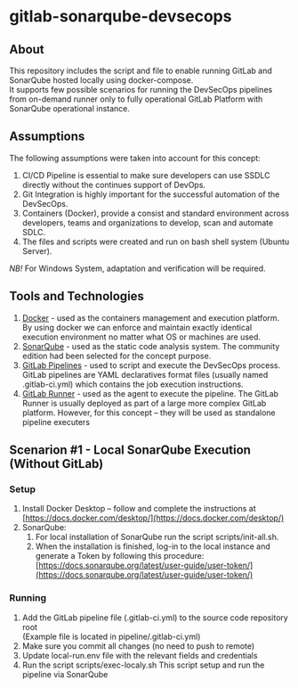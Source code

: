 # gitlab-sonarqube-devsecops

## About
This repository includes the script and file to enable running GitLab and SonarQube hosted locally using docker-compose.  
It supports few possible scenarios for running the DevSecOps pipelines from on-demand runner only to fully operational GitLab Platform with SonarQube operational instance.  

## Assumptions
The following assumptions were taken into account for this concept:
1.	CI/CD Pipeline is essential to make sure developers can use SSDLC directly without the continues support of DevOps.
2.	Git Integration is highly important for the successful automation of the DevSecOps.
3.	Containers (Docker), provide a consist and standard environment across developers, teams and organizations to develop, scan and automate SDLC.
4.	The files and scripts were created and run on bash shell system (Ubuntu Server).  

*NB!* For Windows System, adaptation and verification will be required.  

## Tools and Technologies
1.	[Docker](https://www.docker.com/) - used as the containers management and execution platform.  
By using docker we can enforce and maintain exactly identical execution environment no matter what OS or machines are used.
2.	[SonarQube](https://www.sonarqube.org/) - used as the static code analysis system. The community edition had been selected for the concept purpose.
3.	[GitLab Pipelines](https://docs.gitlab.com/ee/ci/pipelines/) - used to script and execute the DevSecOps process. GitLab pipelines are YAML declaratives format files (usually named .gitlab-ci.yml) which contains the job execution instructions.
4.	[GitLab Runner](https://docs.gitlab.com/runner/) - used as the agent to execute the pipeline. The GitLab Runner is usually deployed as part of a large more complex GitLab platform. However, for this concept – they will be used as standalone pipeline executers


## Scenarion #1 - Local SonarQube Execution (Without GitLab)

### Setup
1.	Install Docker Desktop – follow and complete the instructions at [https://docs.docker.com/desktop/](https://docs.docker.com/desktop/)
2.	SonarQube:
    1. For local installation of SonarQube run the script scripts/init-all.sh.
    2. When the installation is finished, log-in to the local instance and generate a Token by following this procedure:  
    [https://docs.sonarqube.org/latest/user-guide/user-token/](https://docs.sonarqube.org/latest/user-guide/user-token/)

### Running
1. Add the GitLab pipeline file (.gitlab-ci.yml) to the source code repository root  
(Example file is located in pipeline/.gitlab-ci.yml)
2. Make sure you commit all changes (no need to push to remote)
3. Update local-run.env file with the relevant fields and credentials
4. Run the script scripts/exec-localy.sh 
This script setup and run the pipeline via SonarQube 


